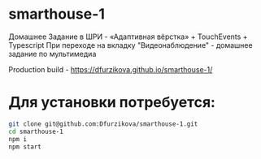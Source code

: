 # smarthouse-1

Домашнее Задание в ШРИ - «Адаптивная вёрстка» + TouchEvents + Typescript
При переходе на вкладку "Видеонаблюдение" - домашнее задание по мультимедиа

Production build - https://dfurzikova.github.io/smarthouse-1/

# Для установки потребуется:
```sh
git clone git@github.com:Dfurzikova/smarthouse-1.git
cd smarthouse-1
npm i
npm start
```
